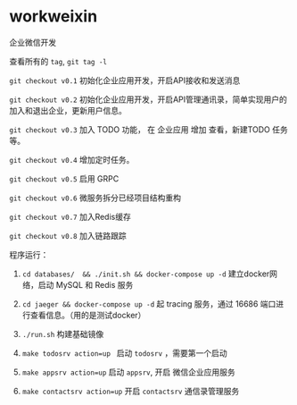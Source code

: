 # workweixin

企业微信开发

查看所有的 `tag`, `git tag -l` 

`git checkout v0.1` 初始化企业应用开发，开启API接收和发送消息

`git checkout v0.2` 初始化企业应用开发，开启API管理通讯录，简单实现用户的加入和退出企业，更新用户信息。

`git checkout v0.3` 加入 TODO 功能， 在 企业应用 增加 查看，新建TODO 任务等。

`git checkout v0.4` 增加定时任务。

`git checkout v0.5` 启用 GRPC

`git checkout v0.6` 微服务拆分已经项目结构重构

`git checkout v0.7` 加入Redis缓存

`git checkout v0.8` 加入链路跟踪

程序运行：

1. `cd databases/  && ./init.sh && docker-compose up -d` 建立docker网络，启动 MySQL 和 Redis 服务

2. `cd jaeger && docker-compose up -d` 起 tracing 服务，通过 16686 端口进行查看信息。（用的是测试docker）

3. `./run.sh` 构建基础镜像

4. `make todosrv action=up ` 启动 `todosrv` ，需要第一个启动

5. `make appsrv action=up` 启动 `appsrv`, 开启 微信企业应用服务

6. `make contactsrv action=up` 开启 `contactsrv` 通信录管理服务
